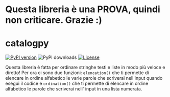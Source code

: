# Questa libreria è una PROVA, quindi non criticare. Grazie :)

# catalogpy

[![PyPI version](https://img.shields.io/pypi/v/catalogpy)](https://pypi.org/project/catalogpy/)
![![PyPI downloads](https://img.shields.io/pypi/dm/catalogpy)](https://pypi.org/project/catalogpy/)
[![License](https://img.shields.io/pypi/l/catalogpy)](https://github.com/Gabinan890/catalogpy/blob/main/LICENSE)

Questa libreria è fatta per ordinare stringhe testi e liste in modo più veloce e diretto!
Per ora ci sono due funzioni: ```elencation()``` che ti permette di elencare in ordine alfabetico le varie parole che scriverai nell'input quando esegui il codice e ```ordination()``` che ti permette di elencare in ordine alfabetico le parole che scriverai nell' input in una lista numerata.